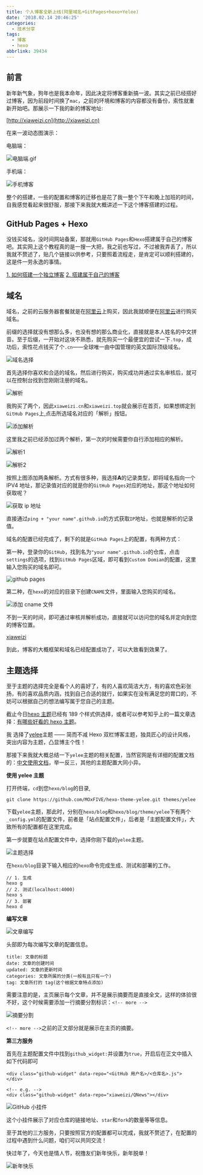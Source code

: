 ```yaml
---
title: 个人博客全新上线(阿里域名+GitPages+hexo+Yelee)
date: '2018.02.14 20:46:25'
categories:
  - 技术分享
tags:
  - 博客
  - hexo
abbrlink: 39434
---
```


## 前言

新年新气象，狗年也是我本命年，因此决定将博客重新搞一波。其实之前已经搭好过博客，因为前段时间换了`mac`，之前的环境和博客的内容都没有备份，索性就重新开始吧。那展示一下我的新的博客地址:

[http://xiaweizi.cn](http://xiaweizi.cn)

<!-- more -->

在来一波动态图演示：

电脑端：

![电脑端.gif](http://upload-images.jianshu.io/upload_images/4043475-c2da9789c4e8a0c9.gif?imageMogr2/auto-orient/strip%7CimageView2/2/w/1240)



手机端：

![手机博客](http://upload-images.jianshu.io/upload_images/4043475-f2f6b7f7a5ac6a38.gif?imageMogr2/auto-orient/strip%7CimageView2/2/w/1240)


整个的搭建，一些的配置和博客的迁移也是花了我一整个下午和晚上加班的时间，自我感觉看起来很舒服，那接下来我就大概讲述一下这个博客搭建的过程。

## GitHub Pages + Hexo

没钱买域名，没时间网站备案，那就用`GitHub Pages`和`Hexo`搭建属于自己的博客吧。其实网上这个教程真的是一搜一大把，我之前也写过，不过被我弄丢了，所以我就不赘述了，贴几个链接以供参考，只要照着流程走，是肯定可以顺利搭建的，这是件一劳永逸的事情。

[1. 如何搭建一个独立博客](https://www.jianshu.com/p/05289a4bc8b2)
[2. 搭建属于自己的博客](https://www.jianshu.com/p/465830080ea9)

## 域名

域名，之前的云服务器套餐就是在[阿里云](https://www.aliyun.com/?spm=5176.8006371.388261.1.66867e63FewLSC)上购买，因此我就顺便在[阿里云](https://wanwang.aliyun.com/?spm=5176.8142029.735711.56.a72376f4MMmf6X)进行购买域名。

前缀的选择就没有想那么多，也没有想的那么商业化，直接就是本人姓名的中文拼音。至于后缀，一开始对这块不熟悉，就先购买一个最便宜的尝试一下`.top`，成功后，索性花点钱买了个`.cn`——全球唯一由中国管理的英文国际顶级域名。

![域名选择](http://upload-images.jianshu.io/upload_images/4043475-3ebf50b50d917461.png?imageMogr2/auto-orient/strip%7CimageView2/2/w/1240)

首先选择你喜欢和合适的域名，然后进行购买，购买成功并通过实名审核后，就可以在控制台找到您刚刚注册的域名。


![解析](http://upload-images.jianshu.io/upload_images/4043475-e82acbfa03abcba6.png?imageMogr2/auto-orient/strip%7CimageView2/2/w/1240)

我购买了两个，因此`xiaweizi.cn`和`xiaweizi.top`就会展示在首页，如果想绑定到`GitHub Pages`上,点击所选域名对应的「解析」按钮。

![添加解析](http://upload-images.jianshu.io/upload_images/4043475-849b16522051456a.png?imageMogr2/auto-orient/strip%7CimageView2/2/w/1240)

这里我之前已经添加过两个解析，第一次的时候需要你自行添加相应的解析。

![解析1](http://upload-images.jianshu.io/upload_images/4043475-6a6af64c6a80ca51.png?imageMogr2/auto-orient/strip%7CimageView2/2/w/1240)

![解析2](http://upload-images.jianshu.io/upload_images/4043475-45ed7b185921b081.png?imageMogr2/auto-orient/strip%7CimageView2/2/w/1240)

按照上图添加两条解析。方式有很多种，我选择**A**的记录类型，即将域名指向一个 IPV4 地址，那记录值对应的就是你的`GitHub Pages`对应的地址，那这个地址如何获取呢？

![获取 ip 地址](http://upload-images.jianshu.io/upload_images/4043475-756630c8d958e0c4.png?imageMogr2/auto-orient/strip%7CimageView2/2/w/1240)

直接通过`ping + "your name".github.io`的方式获取`IP`地址，也就是解析的记录值。

域名的配置已经完成了，剩下的就是`GitHub Pages`上的配置，有两种方式：

第一种，登录你的`GitHub`，找到名为`"your name".github.io`的仓库，点击`settings`的选项，找到`GitHub Pages`区域，即可看到`Custom Domian`的配置，这里输入您购买的域名即可。

![github pages](http://upload-images.jianshu.io/upload_images/4043475-9ad476d51ad48a3c.png?imageMogr2/auto-orient/strip%7CimageView2/2/w/1240)

第二种，在`hexo`的对应的目录下创建`CNAME`文件，里面输入您购买的域名。

![添加 cname 文件](http://upload-images.jianshu.io/upload_images/4043475-25916cb3e8311844.png?imageMogr2/auto-orient/strip%7CimageView2/2/w/1240)

不到一天的时间，即可通过审核并解析成功，直接就可以访问您的域名并定向到您的博客位置。

[xiaweizi](http://xiaweizi.cn)

到此，博客的大概框架和域名已经配置成功了，可以大致看到效果了。

## 主题选择

至于主题的选择完全是看个人的喜好了，有的人喜欢简洁大方，有的喜欢色彩张扬，有的喜欢品质内涵，找到自己合适的就行，如果实在没有满足您的胃口的，不妨可以根据自己的想法编写属于您自己的主题。

截止今日[hexo 主题](https://hexo.io/themes/)已经有 189 个样式供选择，或者可以参考知乎上的一篇文章选择：[有哪些好看的 hexo 主题](https://www.zhihu.com/question/24422335)。

我 选择了[yelee](https://github.com/MOxFIVE/hexo-theme-yelee)主题 —— 简而不减 Hexo 双栏博客主题，独具匠心的设计风格，突出内容为主题，凸显博主个性！

那接下来我就大概总结一下`yelee`主题的相关配置，当然官网是有详细的配置文档的：[中文使用文档](http://moxfive.coding.me/yelee/)，举一反三，其他的主题配置大同小异。

**使用 yelee 主题**

打开终端，`cd`到您`hexo/blog`的目录,

    git clone https://github.com/MOxFIVE/hexo-theme-yelee.git themes/yelee

下载`yelee`主题，那此时，分别在`hexo/blog`和`hexo/blog/theme/yelee`下有两个`_config.yml`的配置文件，前者是「站点配置文件」，后者是「主题配置文件」，大致所有的配置都在这里完成。

第一步就要在站点配置文件中，选择你刚下载的`yelee`主题。

![主题选择](http://upload-images.jianshu.io/upload_images/4043475-00bd80cf773d6bc0.png?imageMogr2/auto-orient/strip%7CimageView2/2/w/1240)

在`hexo/blog`目录下输入相应的`hexo`命令完成生成、测试和部署的工作。

    // 1. 生成
    hexo g
    // 2. 测试(localhost:4000)
    hexo s
    // 3. 部署
    hexo d

**编写文章**

![文章编写](http://upload-images.jianshu.io/upload_images/4043475-4f3148e75bdf86bb.png?imageMogr2/auto-orient/strip%7CimageView2/2/w/1240)

头部即为每次编写文章的配置信息。

    title: 文章的标题
    date: 文章的创建时间
    updated: 文章的更新时间
    categories: 文章所属的分类(一般有且只有一个)
    tag: 文章所打的 tag(这个根据文章特点添加)

需要注意的是，主页展示每个文章，并不是展示摘要而是直接全文，这样的体验很不好，这个时候需要添加一行摘要分割标识：`<!-- more -->`

![摘要分割](http://upload-images.jianshu.io/upload_images/4043475-416e405032bfd6c6.png?imageMogr2/auto-orient/strip%7CimageView2/2/w/1240)

`<!-- more -->`之前的正文部分就是展示在主页的摘要。

**第三方服务**

首先在主题配置文件中找到`github_widget:`并设置为`true`，开启后在正文中插入如下代码即可

    <div class="github-widget" data-repo="<GitHub 用户名>/<仓库名>.js"></div>
    
    <!-- e.g. -->
    <div class="github-widget" data-repo="xiaweizi/QNews"></div>
    
![GitHub 小挂件](http://upload-images.jianshu.io/upload_images/4043475-18522728a2540610.png?imageMogr2/auto-orient/strip%7CimageView2/2/w/1240)

这个小挂件展示了对应仓库的链接地址、`star`和`fork`的数量等等信息。

至于其他的三方服务，只要按照官方的配置都可以完成，我就不赘述了，在配置的过程中遇到什么问题，咱们可以共同交流！

快过年了，今天也是情人节，祝撸友们新年快乐，新年脱单！

![新年快乐](http://upload-images.jianshu.io/upload_images/4043475-9edf8267daf8b3a5.jpg?imageMogr2/auto-orient/strip%7CimageView2/2/w/1240)

